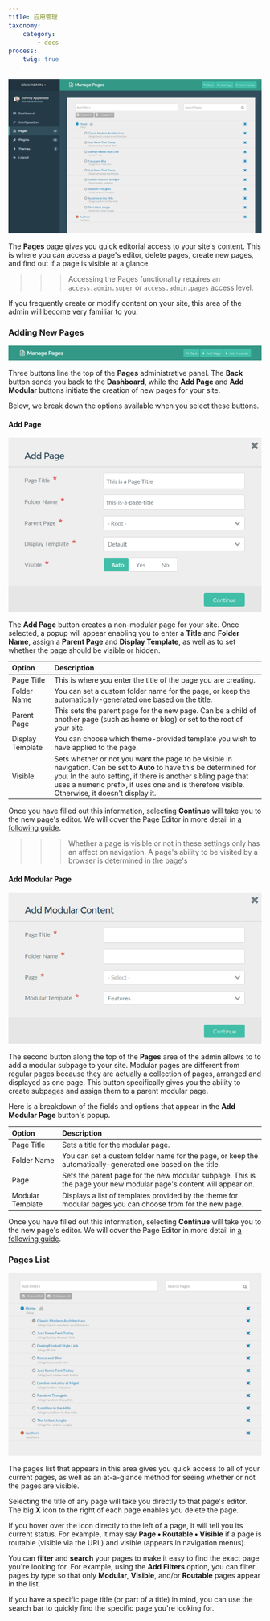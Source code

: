 ```yaml
---
title: 应用管理
taxonomy:
    category:
        - docs
process:
    twig: true
---
```


![Grav Admin Pages](pages.png)

The **Pages** page gives you quick editorial access to your site's content. This is where you can access a page's editor, delete pages, create new pages, and find out if a page is visible at a glance.

>>> Accessing the Pages functionality requires an `access.admin.super` or `access.admin.pages` access level.

If you frequently create or modify content on your site, this area of the admin will become very familiar to you.

### Adding New Pages

![Grav Admin Pages](add.png)

Three buttons line the top of the **Pages** administrative panel. The **Back** button sends you back to the **Dashboard**, while the **Add Page** and **Add Modular** buttons initiate the creation of new pages for your site.

Below, we break down the options available when you select these buttons.

#### Add Page

![Grav Admin Pages](add_2.png)

The **Add Page** button creates a non-modular page for your site. Once selected, a popup will appear enabling you to enter a **Title** and **Folder Name**, assign a **Parent Page** and **Display Template**, as well as to set whether the page should be visible or hidden.

| Option           | Description                                                                                                                                                                                                                                                                             |
| :-----           | :-----                                                                                                                                                                                                                                                                                  |
| Page Title       | This is where you enter the title of the page you are creating.                                                                                                                                                                                                                         |
| Folder Name      | You can set a custom folder name for the page, or keep the automatically-generated one based on the title.                                                                                                                                                                              |
| Parent Page      | This sets the parent page for the new page. Can be a child of another page (such as home or blog) or set to the root of your site.                                                                                                                                                      |
| Display Template | You can choose which theme-provided template you wish to have applied to the page.                                                                                                                                                                                                      |
| Visible          | Sets whether or not you want the page to be visible in navigation. Can be set to **Auto** to have this be determined for you. In the auto setting, if there is another sibling page that uses a numeric prefix, it uses one and is therefore visible. Otherwise, it doesn't display it. |

Once you have filled out this information, selecting **Continue** will take you to the new page's editor. We will cover the Page Editor in more detail in [a following guide](../page-editor).

>>> Whether a page is visible or not in these settings only has an affect on navigation. A page's ability to be visited by a browser is determined in the page's

#### Add Modular Page

![Grav Admin Pages](add_3.png)

The second button along the top of the **Pages** area of the admin allows to to add a modular subpage to your site. Modular pages are different from regular pages because they are actually a collection of pages, arranged and displayed as one page. This button specifically gives you the ability to create subpages and assign them to a parent modular page.

Here is a breakdown of the fields and options that appear in the **Add Modular Page** button's popup.

| Option           | Description                                                                                                        |
| :-----           | :-----                                                                                                             |
| Page Title       | Sets a title for the modular page.                                                                                 |
| Folder Name      | You can set a custom folder name for the page, or keep the automatically-generated one based on the title.         |
| Page             | Sets the parent page for the new modular subpage. This is the page your new modular page's content will appear on. |
| Modular Template | Displays a list of templates provided by the theme for modular pages you can choose from for the new page.         |

Once you have filled out this information, selecting **Continue** will take you to the new page's editor. We will cover the Page Editor in more detail in [a following guide](../page-editor).

### Pages List

![Grav Admin Pages](pages_2.png)

The pages list that appears in this area gives you quick access to all of your current pages, as well as an at-a-glance method for seeing whether or not the pages are visible.

Selecting the title of any page will take you directly to that page's editor. The big **X** icon to the right of each page enables you delete the page.

If you hover over the icon directly to the left of a page, it will tell you its current status. For example, it may say **Page • Routable • Visible** if a page is routable (visible via the URL) and visible (appears in navigation menus).

You can **filter** and **search** your pages to make it easy to find the exact page you're looking for. For example, using the **Add Filters** option, you can filter pages by type so that only **Modular**, **Visible**, and/or **Routable** pages appear in the list.

If you have a specific page title (or part of a title) in mind, you can use the search bar to quickly find the specific page you're looking for.
